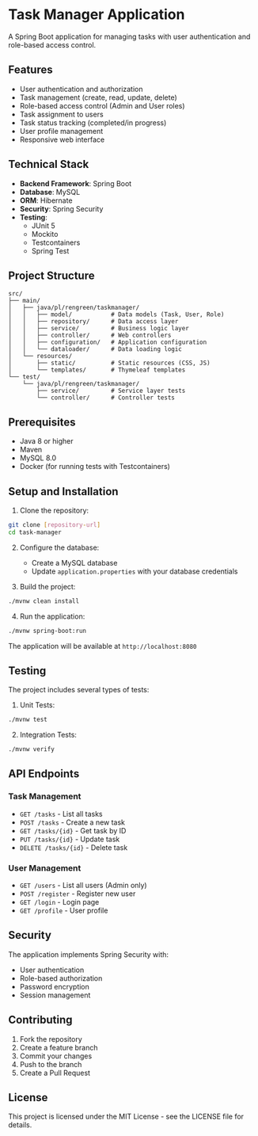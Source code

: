 # Task Manager Application

A Spring Boot application for managing tasks with user authentication and role-based access control.

## Features

- User authentication and authorization
- Task management (create, read, update, delete)
- Role-based access control (Admin and User roles)
- Task assignment to users
- Task status tracking (completed/in progress)
- User profile management
- Responsive web interface

## Technical Stack

- **Backend Framework**: Spring Boot
- **Database**: MySQL
- **ORM**: Hibernate
- **Security**: Spring Security
- **Testing**: 
  - JUnit 5
  - Mockito
  - Testcontainers
  - Spring Test

## Project Structure

```
src/
├── main/
│   ├── java/pl/rengreen/taskmanager/
│   │   ├── model/           # Data models (Task, User, Role)
│   │   ├── repository/      # Data access layer
│   │   ├── service/         # Business logic layer
│   │   ├── controller/      # Web controllers
│   │   ├── configuration/   # Application configuration
│   │   └── dataloader/      # Data loading logic
│   └── resources/
│       ├── static/          # Static resources (CSS, JS)
│       └── templates/       # Thymeleaf templates
└── test/
    └── java/pl/rengreen/taskmanager/
        ├── service/         # Service layer tests
        └── controller/      # Controller tests
```

## Prerequisites

- Java 8 or higher
- Maven
- MySQL 8.0
- Docker (for running tests with Testcontainers)

## Setup and Installation

1. Clone the repository:
```bash
git clone [repository-url]
cd task-manager
```

2. Configure the database:
   - Create a MySQL database
   - Update `application.properties` with your database credentials

3. Build the project:
```bash
./mvnw clean install
```

4. Run the application:
```bash
./mvnw spring-boot:run
```

The application will be available at `http://localhost:8080`

## Testing

The project includes several types of tests:

1. Unit Tests:
```bash
./mvnw test
```

2. Integration Tests:
```bash
./mvnw verify
```

## API Endpoints

### Task Management
- `GET /tasks` - List all tasks
- `POST /tasks` - Create a new task
- `GET /tasks/{id}` - Get task by ID
- `PUT /tasks/{id}` - Update task
- `DELETE /tasks/{id}` - Delete task

### User Management
- `GET /users` - List all users (Admin only)
- `POST /register` - Register new user
- `GET /login` - Login page
- `GET /profile` - User profile

## Security

The application implements Spring Security with:
- User authentication
- Role-based authorization
- Password encryption
- Session management

## Contributing

1. Fork the repository
2. Create a feature branch
3. Commit your changes
4. Push to the branch
5. Create a Pull Request

## License

This project is licensed under the MIT License - see the LICENSE file for details. 